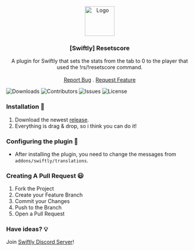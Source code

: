 <br/>
<p align="center">
  <a href="https://github.com/swiftly-solution/swiftly_resetscore">
    <img src="https://media.discordapp.net/attachments/979452783466000466/1168236894652469248/Swiftly_Logo.png?ex=6575f264&is=65637d64&hm=dd2834983bebeab98d7febd44bb3bd20e9aded13ecefac63cc990b222a9d9e9e&=&format=webp&quality=lossless&width=468&height=468" alt="Logo" width="80" height="80">
  </a>

  <h3 align="center">[Swiftly] Resetscore</h3>

  <p align="center">
    A plugin for Swiftly that sets the stats from the tab to 0 to the player that used the !rs/!resetscore command.
    <br/>
    <br/>
    <a href="https://github.com/swiftly-solution/swiftly_resetscore/issues">Report Bug</a>
    .
    <a href="https://github.com/swiftly-solution/swiftly_resetscore/issues">Request Feature</a>
  </p>
</p>

![Downloads](https://img.shields.io/github/downloads/swiftly-solution/swiftly_resetscore/total) ![Contributors](https://img.shields.io/github/contributors/swiftly-solution/swiftly_resetscore?color=dark-green) ![Issues](https://img.shields.io/github/issues/swiftly-solution/swiftly_resetscore) ![License](https://img.shields.io/github/license/swiftly-solution/swiftly_resetscore) 

### Installation 👀

1. Download the newest [release](https://github.com/swiftly-solution/swiftly_resetscore/releases).
2. Everything is drag & drop, so i think you can do it!

### Configuring the plugin 🧐

* After installing the plugin, you need to change the messages from `addons/swiftly/translations`.

### Creating A Pull Request 😃

1. Fork the Project
2. Create your Feature Branch
3. Commit your Changes
4. Push to the Branch
5. Open a Pull Request

### Have ideas? 💡
Join [Swiftly Discord Server](https://swiftlycs2.net/discord)!
